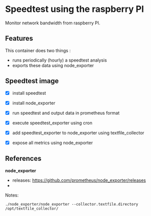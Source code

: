 # Speedtest using the raspberry PI

Monitor network bandwidth from raspberry PI.

## Features

This container does two things :
 * runs periodically (hourly) a speedtest analysis
 * exports these data using node_exporter


## Speedtest image

 - [x] install speedtest
 - [x] install node_exporter
 - [x] run speedtest and output data in prometheus format
 - [x] execute speedtest_exporter using cron
 - [x] add speedtest_exporter to node_exporter using textfile_collector
 - [x] expose all metrics using node_exporter


## References

**node_exporter**  
 * releases: https://github.com/prometheus/node_exporter/releases
 *




Notes:

```
./node_exporter/node_exporter --collector.textfile.directory /opt/textfile_collector/
```
